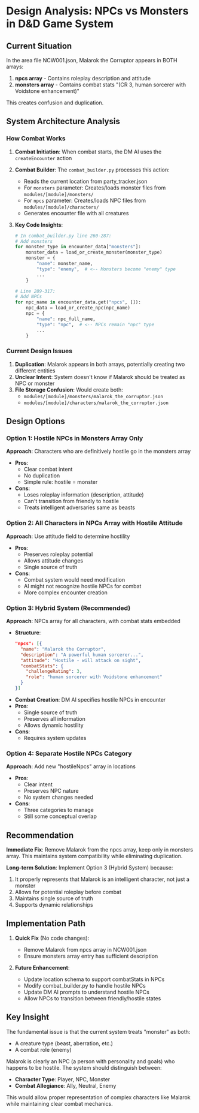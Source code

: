# Design Analysis: NPCs vs Monsters in D&D Game System

## Current Situation

In the area file NCW001.json, Malarok the Corruptor appears in BOTH arrays:
1. **npcs array** - Contains roleplay description and attitude
2. **monsters array** - Contains combat stats "(CR 3, human sorcerer with Voidstone enhancement)"

This creates confusion and duplication.

## System Architecture Analysis

### How Combat Works

1. **Combat Initiation**: When combat starts, the DM AI uses the `createEncounter` action
2. **Combat Builder**: The `combat_builder.py` processes this action:
   - Reads the current location from party_tracker.json
   - For `monsters` parameter: Creates/loads monster files from `modules/[module]/monsters/`
   - For `npcs` parameter: Creates/loads NPC files from `modules/[module]/characters/`
   - Generates encounter file with all creatures

3. **Key Code Insights**:
   ```python
   # In combat_builder.py line 260-287:
   # Add monsters
   for monster_type in encounter_data["monsters"]:
       monster_data = load_or_create_monster(monster_type)
       monster = {
           "name": monster_name,
           "type": "enemy",  # <-- Monsters become "enemy" type
           ...
       }
   
   # Line 289-317:
   # Add NPCs
   for npc_name in encounter_data.get("npcs", []):
       npc_data = load_or_create_npc(npc_name)
       npc = {
           "name": npc_full_name,
           "type": "npc",  # <-- NPCs remain "npc" type
           ...
       }
   ```

### Current Design Issues

1. **Duplication**: Malarok appears in both arrays, potentially creating two different entities
2. **Unclear Intent**: System doesn't know if Malarok should be treated as NPC or monster
3. **File Storage Confusion**: Would create both:
   - `modules/[module]/monsters/malarok_the_corruptor.json`
   - `modules/[module]/characters/malarok_the_corruptor.json`

## Design Options

### Option 1: Hostile NPCs in Monsters Array Only
**Approach**: Characters who are definitively hostile go in the monsters array
- **Pros**: 
  - Clear combat intent
  - No duplication
  - Simple rule: hostile = monster
- **Cons**: 
  - Loses roleplay information (description, attitude)
  - Can't transition from friendly to hostile
  - Treats intelligent adversaries same as beasts

### Option 2: All Characters in NPCs Array with Hostile Attitude
**Approach**: Use attitude field to determine hostility
- **Pros**: 
  - Preserves roleplay potential
  - Allows attitude changes
  - Single source of truth
- **Cons**: 
  - Combat system would need modification
  - AI might not recognize hostile NPCs for combat
  - More complex encounter creation

### Option 3: Hybrid System (Recommended)
**Approach**: NPCs array for all characters, with combat stats embedded
- **Structure**:
  ```json
  "npcs": [{
    "name": "Malarok the Corruptor",
    "description": "A powerful human sorcerer...",
    "attitude": "Hostile - will attack on sight",
    "combatStats": {
      "challengeRating": 3,
      "role": "human sorcerer with Voidstone enhancement"
    }
  }]
  ```
- **Combat Creation**: DM AI specifies hostile NPCs in encounter
- **Pros**: 
  - Single source of truth
  - Preserves all information
  - Allows dynamic hostility
- **Cons**: 
  - Requires system updates

### Option 4: Separate Hostile NPCs Category
**Approach**: Add new "hostileNpcs" array in locations
- **Pros**: 
  - Clear intent
  - Preserves NPC nature
  - No system changes needed
- **Cons**: 
  - Three categories to manage
  - Still some conceptual overlap

## Recommendation

**Immediate Fix**: Remove Malarok from the npcs array, keep only in monsters array. This maintains system compatibility while eliminating duplication.

**Long-term Solution**: Implement Option 3 (Hybrid System) because:
1. It properly represents that Malarok is an intelligent character, not just a monster
2. Allows for potential roleplay before combat
3. Maintains single source of truth
4. Supports dynamic relationships

## Implementation Path

1. **Quick Fix** (No code changes):
   - Remove Malarok from npcs array in NCW001.json
   - Ensure monsters array entry has sufficient description

2. **Future Enhancement**:
   - Update location schema to support combatStats in NPCs
   - Modify combat_builder.py to handle hostile NPCs
   - Update DM AI prompts to understand hostile NPCs
   - Allow NPCs to transition between friendly/hostile states

## Key Insight

The fundamental issue is that the current system treats "monster" as both:
- A creature type (beast, aberration, etc.)
- A combat role (enemy)

Malarok is clearly an NPC (a person with personality and goals) who happens to be hostile. The system should distinguish between:
- **Character Type**: Player, NPC, Monster
- **Combat Allegiance**: Ally, Neutral, Enemy

This would allow proper representation of complex characters like Malarok while maintaining clear combat mechanics.